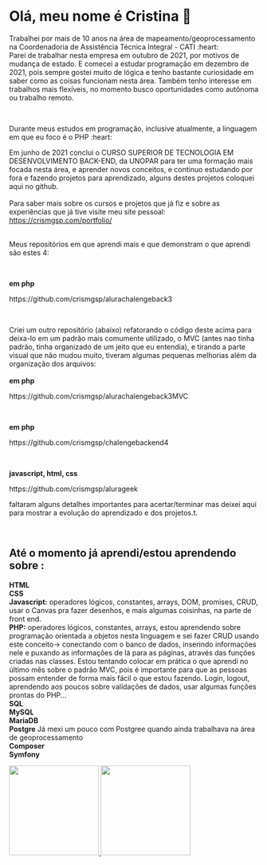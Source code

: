 <h1>Olá, meu nome é Cristina  👋 </h1>


 <p> Trabalhei por mais de 10 anos na área de mapeamento/geoprocessamento na Coordenadoria de Assistência Técnica Integral - CATI :heart:<br>
 Parei de trabalhar nesta empresa em outubro de 2021, por motivos de mudança de estado. E comecei a estudar programação em dezembro de 2021,
 pois sempre gostei muito de lógica e tenho bastante curiosidade em saber como as coisas funcionam nesta área. Também tenho interesse em trabalhos mais flexíveis, no momento busco 
  oportunidades como autônoma ou trabalho remoto. </p> <br>

<p>Durante meus estudos em programação, inclusive atualmente, a linguagem em que eu foco é o PHP :heart:  </p>

Em junho de 2021 conclui o CURSO SUPERIOR DE TECNOLOGIA EM DESENVOLVIMENTO BACK-END, da UNOPAR para ter uma formação mais focada nesta área, e aprender novos conceitos, e continuo estudando por fora e fazendo projetos para aprendizado, alguns destes projetos coloquei aqui no github.
<br> <br>
Para saber mais sobre os cursos e projetos que já fiz e sobre as experiências que já tive visite meu site pessoal: <br>
https://crismgsp.com/portfolio/ <br> <br>

<p>Meus repositórios em que aprendi mais e que demonstram o que aprendi são estes 4:</p> <br>

<strong> em php  </strong>
<p>https://github.com/crismgsp/alurachalengeback3</p> 

<br>

Criei um outro repositório (abaixo) refatorando o código deste acima para deixa-lo em um padrão mais comumente
utilizado, o MVC (antes nao tinha padrão, tinha organizado de um
jeito que eu entendia), e tirando a parte visual que não mudou muito,  tiveram algumas pequenas melhorias além da organização dos arquivos:<br> <br>
<strong> em php  </strong>
<p>https://github.com/crismgsp/alurachalengeback3MVC </p>  

<br>

<strong> em php  </strong>
<p>https://github.com/crismgsp/chalengebackend4</p>    

<br>

<strong> javascript, html, css </strong>
<p>https://github.com/crismgsp/alurageek</p>  

<p> faltaram alguns detalhes importantes para acertar/terminar mas deixei aqui para mostrar a evolução do aprendizado e dos projetos.t.</p> <br>



<h2>Até o momento já aprendi/estou aprendendo sobre :</h2>

<strong>HTML</strong><br>
<strong>CSS</strong><br>
<strong>Javascript:</strong> operadores lógicos, constantes, arrays, DOM, promises, CRUD, usar o Canvas pra fazer desenhos, e mais algumas coisinhas, na parte de front end.<br>
<strong>PHP:</strong> operadores lógicos, constantes, arrays, estou aprendendo sobre programação orientada a objetos nesta linguagem e sei fazer CRUD usando este conceito-> conectando com o banco de dados, inserindo informações nele e puxando as informações de lá para as páginas, através das funções criadas nas classes. Estou tentando colocar em prática o que aprendi no último mês sobre o padrão MVC, pois é importante para que as pessoas possam entender de forma mais fácil o que estou fazendo. Login, logout, aprendendo aos poucos sobre validações de dados,  usar algumas funções prontas do PHP... <br>
<strong>SQL</strong><br>
<strong>MySQL</strong><br>
<strong>MariaDB</strong><br>
<strong>Postgre</strong> Já mexi um pouco com Postgree quando ainda trabalhava na área de geoprocessamento<br>
<strong>Composer</strong><br>
<strong>Symfony</strong><br>

<div>
<a href="https://github.com/crismgsp">
<img height="180em" src="https://github-readme-stats.vercel.app/api/top-langs/?username=crismgsp&layout=compact&langs_count=7&theme=dracula"/>
<img height="180em" src="https://github-readme-stats.vercel.app/api?username=crismgsp&show_icons=true&theme=dracula&include_all_commits=true&count_private=true"/>
</div>




